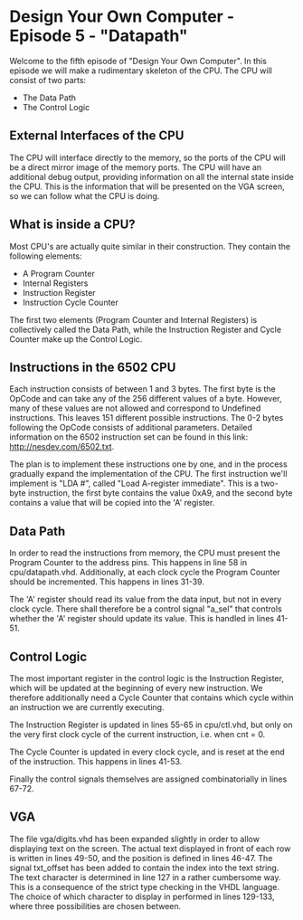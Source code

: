 # Design Your Own Computer - Episode 5 - "Datapath"

Welcome to the fifth episode of "Design Your Own Computer". In this
episode we will make a rudimentary skeleton of the CPU. The
CPU will consist of two parts:
* The Data Path
* The Control Logic

## External Interfaces of the CPU
The CPU will interface directly to the memory, so the ports of the 
CPU will be a direct mirror image of the memory ports.
The CPU will have an additional debug output, providing information
on all the internal state inside the CPU. This is the information
that will be presented on the VGA screen, so we can follow what
the CPU is doing.

## What is inside a CPU?
Most CPU's are actually quite similar in their construction. They
contain the following elements:
* A Program Counter
* Internal Registers
* Instruction Register
* Instruction Cycle Counter

The first two elements (Program Counter and Internal Registers) is
collectively called the Data Path, while the Instruction Register and 
Cycle Counter make up the Control Logic.

## Instructions in the 6502 CPU
Each instruction consists of between 1 and 3 bytes. The first byte
is the OpCode and can take any of the 256 different values of a byte.
However, many of these values are not allowed and correspond to
Undefined instructions. This leaves 151 different possible instructions.
The 0-2 bytes following the OpCode consists of additional parameters.
Detailed information on the 6502 instruction set can be found
in this link: <http://nesdev.com/6502.txt>.

The plan is to implement these instructions one by one, and in the process
gradually expand the implementation of the CPU. The first instruction we'll
implement is "LDA #", called "Load A-register immediate".  This is a two-byte
instruction, the first byte contains the value 0xA9, and the second byte
contains a value that will be copied into the 'A' register.

## Data Path
In order to read the instructions from memory, the CPU must present the Program
Counter to the address pins. This happens in line 58 in cpu/datapath.vhd.
Additionally, at each clock cycle the Program Counter should be incremented.
This happens in lines 31-39.

The 'A' register should read its value from the data input, but not in every
clock cycle. There shall therefore be a control signal "a\_sel" that controls
whether the 'A' register should update its value. This is handled in lines
41-51.

## Control Logic
The most important register in the control logic is the Instruction Register,
which will be updated at the beginning of every new instruction. We therefore
additionally need a Cycle Counter that contains which cycle within an instruction
we are currently executing.

The Instruction Register is updated in lines 55-65 in cpu/ctl.vhd, but only on
the very first clock cycle of the current instruction, i.e. when cnt = 0.

The Cycle Counter is updated in every clock cycle, and is reset at the end
of the instruction. This happens in lines 41-53.

Finally the control signals themselves are assigned combinatorially in lines
67-72.

## VGA
The file vga/digits.vhd has been expanded slightly in order to allow displaying
text on the screen.  The actual text displayed in front of each row is written
in lines 49-50, and the position is defined in lines 46-47.  The signal
txt\_offset has been added to contain the index into the text string.  The text
character is determined in line 127 in a rather cumbersome way. This is a
consequence of the strict type checking in the VHDL language.  The choice of
which character to display in performed in lines 129-133, where three
possibilities are chosen between.

